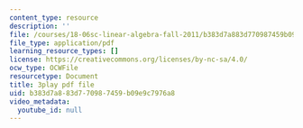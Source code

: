 ```yaml
---
content_type: resource
description: ''
file: /courses/18-06sc-linear-algebra-fall-2011/b383d7a883d770987459b09e9c7976a8_lpnY5QVjU5w.pdf
file_type: application/pdf
learning_resource_types: []
license: https://creativecommons.org/licenses/by-nc-sa/4.0/
ocw_type: OCWFile
resourcetype: Document
title: 3play pdf file
uid: b383d7a8-83d7-7098-7459-b09e9c7976a8
video_metadata:
  youtube_id: null
---
```

